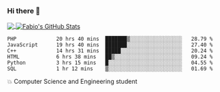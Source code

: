 ### Hi there 👋
<a href="https://github.com/fabiovincenzi/fabiovincenzi">
  <img align="center" src="https://github-readme-stats.vercel.app/api/top-langs/?username=fabiovincenzi&title_color=ffffff&text_color=c9cacc&icon_color=2bbc8a&bg_color=1d1f21&langs_count=3" />
</a>
<a href="https://github.com/fabiovincenzi/fabiovincenzi">
  <img align="center" src="https://github-readme-stats.vercel.app/api?username=fabiovincenzi&show_icons=true&line_height=27&count_private=true&title_color=ffffff&text_color=c9cacc&icon_color=2bbc8a&bg_color=1d1f21" alt="Fabio's GitHub Stats" />
</a>
<!--START_SECTION:waka-->

```text
PHP             20 hrs 40 mins  ███████▒░░░░░░░░░░░░░░░░░   28.79 %
JavaScript      19 hrs 40 mins  ███████░░░░░░░░░░░░░░░░░░   27.40 %
C++             14 hrs 31 mins  █████░░░░░░░░░░░░░░░░░░░░   20.24 %
HTML            6 hrs 38 mins   ██▒░░░░░░░░░░░░░░░░░░░░░░   09.24 %
Python          3 hrs 15 mins   █░░░░░░░░░░░░░░░░░░░░░░░░   04.55 %
SQL             1 hr 12 mins    ▒░░░░░░░░░░░░░░░░░░░░░░░░   01.69 %
```

<!--END_SECTION:waka-->

:boom: Computer Science and Engineering student
